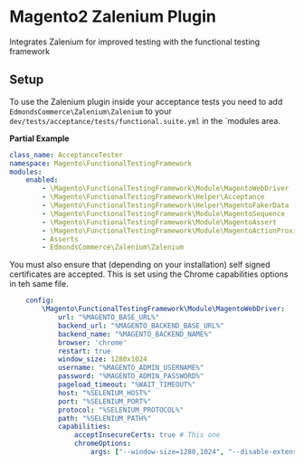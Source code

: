 # Magento2 Zalenium Plugin
Integrates Zalenium for improved testing with the functional testing framework

## Setup
To use the Zalenium plugin inside your acceptance tests you need to add `EdmondsCommerce\Zalenium\Zalenium`
to your `dev/tests/acceptance/tests/functional.suite.yml` in the `modules area.

**Partial Example**
```yaml
class_name: AcceptanceTester
namespace: Magento\FunctionalTestingFramework
modules:
    enabled:
        - \Magento\FunctionalTestingFramework\Module\MagentoWebDriver
        - \Magento\FunctionalTestingFramework\Helper\Acceptance
        - \Magento\FunctionalTestingFramework\Helper\MagentoFakerData
        - \Magento\FunctionalTestingFramework\Module\MagentoSequence
        - \Magento\FunctionalTestingFramework\Module\MagentoAssert
        - \Magento\FunctionalTestingFramework\Module\MagentoActionProxies
        - Asserts
        - EdmondsCommerce\Zalenium\Zalenium

```

You must also ensure that (depending on your installation) self signed certificates are accepted.
This is set using the Chrome capabilities options in teh same file.

```yaml
    config:
        \Magento\FunctionalTestingFramework\Module\MagentoWebDriver:
            url: "%MAGENTO_BASE_URL%"
            backend_url: "%MAGENTO_BACKEND_BASE_URL%"
            backend_name: "%MAGENTO_BACKEND_NAME%"
            browser: 'chrome'
            restart: true
            window_size: 1280x1024
            username: "%MAGENTO_ADMIN_USERNAME%"
            password: "%MAGENTO_ADMIN_PASSWORD%"
            pageload_timeout: "%WAIT_TIMEOUT%"
            host: "%SELENIUM_HOST%"
            port: "%SELENIUM_PORT%"
            protocol: "%SELENIUM_PROTOCOL%"
            path: "%SELENIUM_PATH%"
            capabilities:
                acceptInsecureCerts: true # This one
                chromeOptions:
                    args: ["--window-size=1280,1024", "--disable-extensions", "--enable-automation", "--disable-gpu", "--enable-Passthrough"]
```
